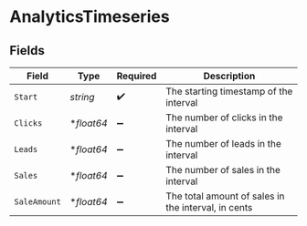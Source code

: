 # AnalyticsTimeseries


## Fields

| Field                                               | Type                                                | Required                                            | Description                                         |
| --------------------------------------------------- | --------------------------------------------------- | --------------------------------------------------- | --------------------------------------------------- |
| `Start`                                             | *string*                                            | :heavy_check_mark:                                  | The starting timestamp of the interval              |
| `Clicks`                                            | **float64*                                          | :heavy_minus_sign:                                  | The number of clicks in the interval                |
| `Leads`                                             | **float64*                                          | :heavy_minus_sign:                                  | The number of leads in the interval                 |
| `Sales`                                             | **float64*                                          | :heavy_minus_sign:                                  | The number of sales in the interval                 |
| `SaleAmount`                                        | **float64*                                          | :heavy_minus_sign:                                  | The total amount of sales in the interval, in cents |